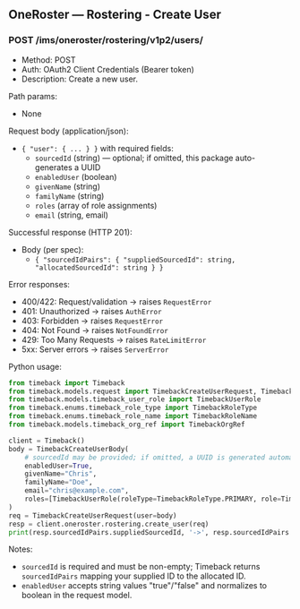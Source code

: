 ## OneRoster — Rostering - Create User

### POST /ims/oneroster/rostering/v1p2/users/

- Method: POST
- Auth: OAuth2 Client Credentials (Bearer token)
- Description: Create a new user.

Path params:

- None

Request body (application/json):

- `{ "user": { ... } }` with required fields:
  - `sourcedId` (string) — optional; if omitted, this package auto-generates a UUID
  - `enabledUser` (boolean)
  - `givenName` (string)
  - `familyName` (string)
  - `roles` (array of role assignments)
  - `email` (string, email)

Successful response (HTTP 201):

- Body (per spec):
  - `{ "sourcedIdPairs": { "suppliedSourcedId": string, "allocatedSourcedId": string } }`

Error responses:

- 400/422: Request/validation → raises `RequestError`
- 401: Unauthorized → raises `AuthError`
- 403: Forbidden → raises `RequestError`
- 404: Not Found → raises `NotFoundError`
- 429: Too Many Requests → raises `RateLimitError`
- 5xx: Server errors → raises `ServerError`

Python usage:

```python
from timeback import Timeback
from timeback.models.request import TimebackCreateUserRequest, TimebackCreateUserBody
from timeback.models.timeback_user_role import TimebackUserRole
from timeback.enums.timeback_role_type import TimebackRoleType
from timeback.enums.timeback_role_name import TimebackRoleName
from timeback.models.timeback_org_ref import TimebackOrgRef

client = Timeback()
body = TimebackCreateUserBody(
    # sourcedId may be provided; if omitted, a UUID is generated automatically
    enabledUser=True,
    givenName="Chris",
    familyName="Doe",
    email="chris@example.com",
    roles=[TimebackUserRole(roleType=TimebackRoleType.PRIMARY, role=TimebackRoleName.STUDENT, org=TimebackOrgRef(sourcedId="org1"))],
)
req = TimebackCreateUserRequest(user=body)
resp = client.oneroster.rostering.create_user(req)
print(resp.sourcedIdPairs.suppliedSourcedId, '->', resp.sourcedIdPairs.allocatedSourcedId)
```

Notes:

- `sourcedId` is required and must be non-empty; Timeback returns `sourcedIdPairs` mapping your supplied ID to the allocated ID.
- `enabledUser` accepts string values "true"/"false" and normalizes to boolean in the request model.

